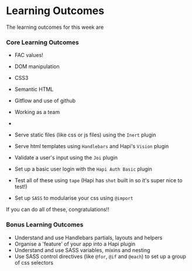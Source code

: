 # Learning Outcomes

The learning outcomes for this week are

### Core Learning Outcomes

+ FAC values!
+ DOM manipulation
+ CSS3
+ Semantic HTML
+ Gitflow and use of github
+ Working as a team
+ 

+ Serve static files (like css or js files) using the `Inert` plugin
+ Serve html templates using `Handlebars` and Hapi's `Vision` plugin
+ Validate a user's input using the `Joi` plugin
+ Set up a basic user login with the `Hapi Auth Basic` plugin
+ Test all of these using `tape` (Hapi has `shot` built in so it's super nice to test!)
+ Set up `SASS` to modularise your css using `@import`

If you can do all of these, congratulations!!

### Bonus Learning Outcomes

+ Understand and use Handlebars partials, layouts and helpers
+ Organise a 'feature' of your app into a Hapi plugin
+ Understand and use SASS variables, mixins and nesting
+ Use SASS control directives (like `@for`, `@if` and `@each`) to set up a group of css selectors

